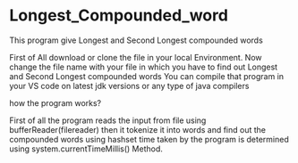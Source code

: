 # Longest_Compounded_word
This program give Longest and Second Longest compounded words

First of All download or clone the file in your local Environment.
Now change the file name with your file in which you have to find out Longest and Second Longest compounded words
You can compile that program in your VS code on latest jdk versions or any type of java compilers

how the program works?

First of all the program reads the input from file using bufferReader(filereader) then it tokenize it into words and find out the compounded words using hashset
time taken by the program is determined using system.currentTimeMillis() Method.
